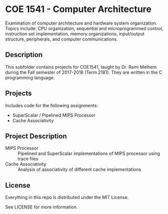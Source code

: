 # COE 1541 - Computer Architecture

Examination of computer architecture and hardware system organization. Topics include: CPU organization, sequential and microprogrammed control, instruction set implementation, memory organizations, input/output structure, peripherals, and computer communications.

## Description

This subfolder contains projects for COE1541, taught by Dr. Rami Melhem during the Fall semester of 2017-2018 (Term 2181). They are written in the C programming language.

## Projects

Includes code for the following assignments:
  - SuperScalar / Pipelined MIPS Processor
  - Cache Associativity

## Project Description

<dl>
  <dt>MIPS Processor</dt>
  <dd>Pipelined and SuperScalar implementations of MIPS processor using trace files</dd>
  <dt>Cache Associativity</dt>
  <dd>Analysis of associativity of different cache implementations</dd>
</dt>

## License

Everything in this repo is distributed under the MIT License.

See LICENSE for more information.

